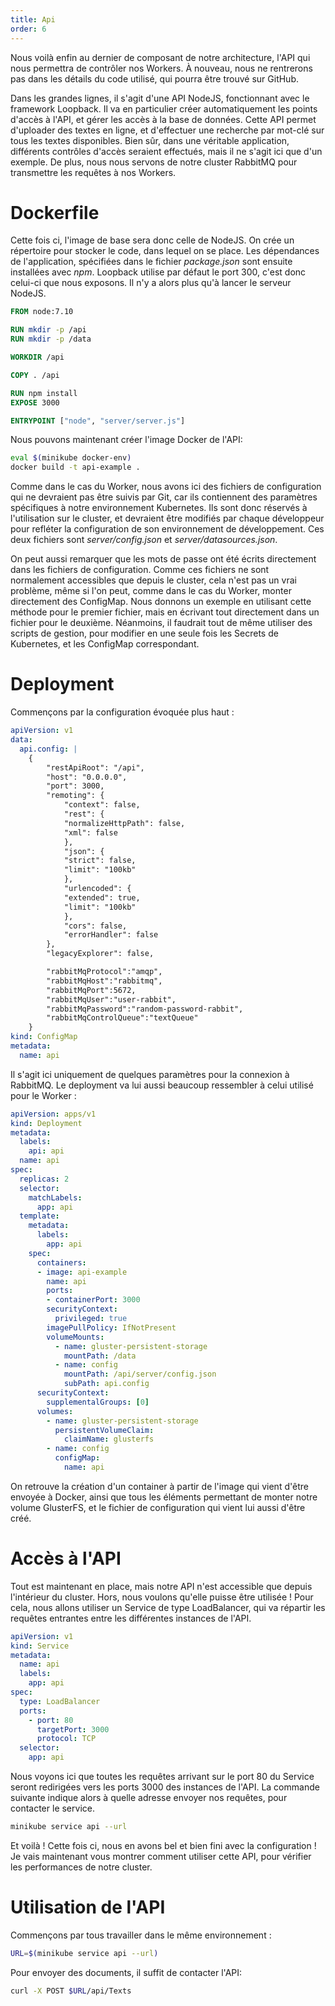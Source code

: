```yaml
---
title: Api
order: 6
---
```

Nous voilà enfin au dernier de composant de notre architecture, l'API qui nous permettra de contrôler nos Workers. À nouveau, nous ne rentrerons pas dans les détails du code utilisé, qui pourra être trouvé sur GitHub.

Dans les grandes lignes, il s'agit d'une API NodeJS, fonctionnant avec le framework Loopback. Il va en particulier créer automatiquement les points d'accès à l'API, et gérer les accès à la base de données. Cette API permet d'uploader des textes en ligne, et d'effectuer une recherche par mot-clé sur tous les textes disponibles. Bien sûr, dans une véritable application, différents contrôles d'accès seraient effectués, mais il ne s'agit ici que d'un exemple. De plus, nous nous servons de notre cluster RabbitMQ pour transmettre les requêtes à nos Workers.

# Dockerfile

Cette fois ci, l'image de base sera donc celle de NodeJS. On crée un répertoire pour stocker le code, dans lequel on se place. Les dépendances de l'application, spécifiées dans le fichier *package.json* sont ensuite installées avec *npm*. Loopback utilise par défaut le port 300, c'est donc celui-ci que nous exposons. Il n'y a alors plus qu'à lancer le serveur NodeJS.

```dockerfile
FROM node:7.10

RUN mkdir -p /api
RUN mkdir -p /data

WORKDIR /api

COPY . /api

RUN npm install
EXPOSE 3000

ENTRYPOINT ["node", "server/server.js"]
```

Nous pouvons maintenant créer l'image Docker de l'API:

```bash
eval $(minikube docker-env)
docker build -t api-example .
```

Comme dans le cas du Worker, nous avons ici des fichiers de configuration qui ne devraient pas être suivis par Git, car ils contiennent des paramètres spécifiques à notre environnement Kubernetes. Ils sont donc réservés à l'utilisation sur le cluster, et devraient être modifiés par chaque développeur pour refléter la configuration de son environnement de développement. Ces deux fichiers sont *server/config.json* et *server/datasources.json*.

On peut aussi remarquer que les mots de passe ont été écrits directement dans les fichiers de configuration. Comme ces fichiers ne sont normalement accessibles que depuis le cluster, cela n'est pas un vrai problème, même si l'on peut, comme dans le cas du Worker, monter directement des ConfigMap. Nous donnons un exemple en utilisant cette méthode pour le premier fichier, mais en écrivant tout directement dans un fichier pour le deuxième. Néanmoins, il faudrait tout de même utiliser des scripts de gestion, pour modifier en une seule fois les Secrets de Kubernetes, et les ConfigMap correspondant.

# Deployment

Commençons par la configuration évoquée plus haut :

```yaml
apiVersion: v1
data:
  api.config: |
    {
        "restApiRoot": "/api",
        "host": "0.0.0.0",
        "port": 3000,
        "remoting": {
            "context": false,
            "rest": {
            "normalizeHttpPath": false,
            "xml": false
            },
            "json": {
            "strict": false,
            "limit": "100kb"
            },
            "urlencoded": {
            "extended": true,
            "limit": "100kb"
            },
            "cors": false,
            "errorHandler": false
        },
        "legacyExplorer": false,

        "rabbitMqProtocol":"amqp",
        "rabbitMqHost":"rabbitmq",
        "rabbitMqPort":5672,
        "rabbitMqUser":"user-rabbit",
        "rabbitMqPassword":"random-password-rabbit",
        "rabbitMqControlQueue":"textQueue"
    }
kind: ConfigMap
metadata:
  name: api
```

Il s'agit ici uniquement de quelques paramètres pour la connexion à RabbitMQ. Le deployment va lui aussi beaucoup ressembler à celui utilisé pour le Worker :

```yaml
apiVersion: apps/v1
kind: Deployment
metadata:
  labels:
    api: api
  name: api
spec:
  replicas: 2
  selector:
    matchLabels:
      app: api
  template:
    metadata:
      labels:
        app: api
    spec:
      containers:
      - image: api-example
        name: api
        ports:
        - containerPort: 3000
        securityContext:
          privileged: true
        imagePullPolicy: IfNotPresent
        volumeMounts:
          - name: gluster-persistent-storage
            mountPath: /data
          - name: config
            mountPath: /api/server/config.json
            subPath: api.config
      securityContext:
        supplementalGroups: [0]
      volumes:
        - name: gluster-persistent-storage
          persistentVolumeClaim:
            claimName: glusterfs
        - name: config
          configMap:
            name: api
```

On retrouve la création d'un container à partir de l'image qui vient d'être envoyée à Docker, ainsi que tous les éléments permettant de monter notre volume GlusterFS, et le fichier de configuration qui vient lui aussi d'être créé. 

# Accès à l'API

Tout est maintenant en place, mais notre API n'est accessible que depuis l'intérieur du cluster. Hors, nous voulons qu'elle puisse être utilisée ! Pour cela, nous allons utiliser un Service de type LoadBalancer, qui va répartir les requêtes entrantes entre les différentes instances de l'API.

```yaml
apiVersion: v1
kind: Service
metadata:
  name: api
  labels:
    app: api
spec:
  type: LoadBalancer
  ports:
    - port: 80
      targetPort: 3000
      protocol: TCP
  selector:
    app: api
```

Nous voyons ici que toutes les requêtes arrivant sur le port 80 du Service seront redirigées vers les ports 3000 des instances de l'API. La commande suivante indique alors à quelle adresse envoyer nos requêtes, pour contacter le service. 

```bash
minikube service api --url
```

Et voilà ! Cette fois ci, nous en avons bel et bien fini avec la configuration ! Je vais maintenant vous montrer comment utiliser cette API, pour vérifier les performances de notre cluster.

# Utilisation de l'API

Commençons par tous travailler dans le même environnement :

```bash
URL=$(minikube service api --url)
```

Pour envoyer des documents, il suffit de contacter l'API:

```bash
curl -X POST $URL/api/Texts 
```

